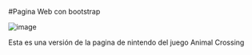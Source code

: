 #Pagina Web con bootstrap

![image](https://user-images.githubusercontent.com/68212987/188789260-f6f9e6ca-4e6f-4379-b5a9-aecdc641857e.png)


Esta es una versión de la pagina de nintendo del juego Animal Crossing
